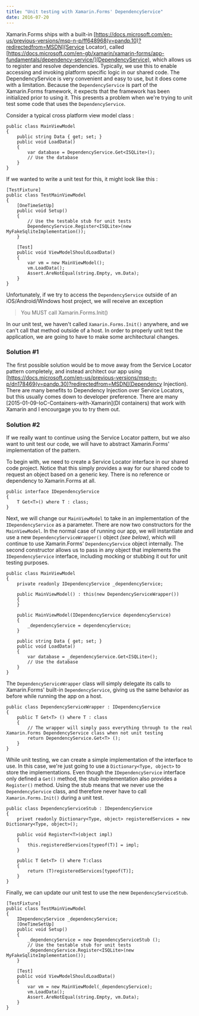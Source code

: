 ```yaml
---
title: "Unit testing with Xamarin.Forms' DependencyService"
date: 2016-07-20
---
```

Xamarin.Forms ships with a built-in [https://docs.microsoft.com/en-us/previous-versions/msp-n-p/ff648968(v=pandp.10)?redirectedfrom=MSDN](Service Locator), called [https://docs.microsoft.com/en-gb/xamarin/xamarin-forms/app-fundamentals/dependency-service/](DependencyService), which allows us to register and resolve dependencies. Typically, we use this to enable accessing and invoking platform specific logic in our shared code. The DependencyService is very convenient and easy to use, but it does come with a limitation. Because the `DependencyService` is part of the Xamarin.Forms framework, it expects that the framework has been initialized prior to using it. This presents a problem when we're trying to unit test some code that uses the `DependencyService`.

Consider a typical cross platform view model class :

```language-csharp
public class MainViewModel
{
    public string Data { get; set; }
    public void LoadData()
    {
        var database = DependencyService.Get<ISQLite>();
        // Use the database
    }
}
```

If we wanted to write a unit test for this, it might look like this :

```language-csharp
[TestFixture]
public class TestMainViewModel
{
    [OneTimeSetUp]
    public void Setup()
    {
        // Use the testable stub for unit tests
        DependencyService.Register<ISQLite>(new MyFakeSqliteImplementation());
    }

    [Test]
    public void ViewModelShouldLoadData()
    {
        var vm = new MainViewModel();
        vm.LoadData();
        Assert.AreNotEqual(string.Empty, vm.Data);
    }
}
```

Unfortunately, if we try to access the `DependencyService` outside of an iOS/Android/Windows host project, we will receive an exception

> You MUST call Xamarin.Forms.Init()

In our unit test, we haven't called `Xamarin.Forms.Init()` anywhere, and we can't call that method outside of a host. In order to properly unit test the application, we are going to have to make some architectural changes.

### Solution #1

The first possible solution would be to move away from the Service Locator pattern completely, and instead architect our app using [https://docs.microsoft.com/en-us/previous-versions/msp-n-p/dn178469(v=pandp.30)?redirectedfrom=MSDN](Dependency Injection). There are many benefits to Dependency Injection over Service Locators, but this usually comes down to developer preference. There are many [2015-01-09-IoC-Containers-with-Xamarin](DI containers) that work with Xamarin and I encourgage you to try them out.

### Solution #2

If we really want to continue using the Service Locator pattern, but we also want to unit test our code, we will have to abstract Xamarin.Forms' implementation of the pattern.

To begin with, we need to create a Service Locator interface in our shared code project. Notice that this simply provides a way for our shared code to request an object based on a generic key. There is no reference or dependency to Xamarin.Forms at all.

```language-csharp
public interface IDependencyService
{
    T Get<T>() where T : class;
}
```

Next, we will change our `MainViewModel` to take in an implementation of the `IDependencyService` as a parameter. There are now two constructors for the `MainViewModel`. In the normal case of running our app, we will instantiate and use a new `DependencyServiceWrapper()` object _(see below)_, which will continue to use Xamarin.Forms' `DependencyService` object internally. The second constructor allows us to pass in any object that implements the `IDependencyService` interface, including mocking or stubbing it out for unit testing purposes.

```language-csharp
public class MainViewModel
{
    private readonly IDependencyService _dependencyService;

    public MainViewModel() : this(new DependencyServiceWrapper())
    {
    }

    public MainViewModel(IDependencyService dependencyService)
    {
        _dependencyService = dependencyService;
    }

    public string Data { get; set; }
    public void LoadData()
    {
        var database = _dependencyService.Get<ISQLite>();
        // Use the database
    }
}
```

The `DependencyServiceWrapper` class will simply delegate its calls to Xamarin.Forms' built-in `DependencyService`, giving us the same behavior as before while running the app on a host.

```language-csharp
public class DependencyServiceWrapper : IDependencyService
{
    public T Get<T> () where T : class
    {
        // The wrapper will simply pass everything through to the real Xamarin.Forms DependencyService class when not unit testing
        return DependencyService.Get<T> ();
    }
}
```

While unit testing, we can create a simple implementation of the interface to use. In this case, we're just going to use a `Dictionary<Type, object>` to store the implementations. Even though the `IDependencyService` interface only defined a `Get()` method, the stub implementation also provides a `Register()` method. Using the stub means that we never use the `DependencyService` class, and therefore never have to call `Xamarin.Forms.Init()` during a unit test.

```language-csharp
public class DependencyServiceStub : IDependencyService
{
    privet readonly Dictionary<Type, object> registeredServices = new Dictionary<Type, object>();

    public void Register<T>(object impl)
    {
        this.registeredServices[typeof(T)] = impl;
    }

    public T Get<T> () where T:class
    {
        return (T)registeredServices[typeof(T)];
    }
}
```

Finally, we can update our unit test to use the new `DependencyServiceStub`.

```language-csharp
[TestFixture]
public class TestMainViewModel
{
    IDependencyService _dependencyService;
    [OneTimeSetUp]
    public void Setup()
    {
        _dependencyService = new DependencyServiceStub ();
        // Use the testable stub for unit tests
        _dependencyService.Register<ISQLite>(new MyFakeSqliteImplementation());
    }

    [Test]
    public void ViewModelShouldLoadData()
    {
        var vm = new MainViewModel(_dependencyService);
        vm.LoadData();
        Assert.AreNotEqual(string.Empty, vm.Data);
    }
}
```
